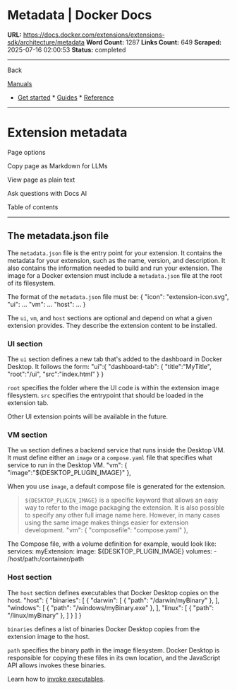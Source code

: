 # Metadata | Docker Docs

**URL:** https://docs.docker.com/extensions/extensions-sdk/architecture/metadata
**Word Count:** 1287
**Links Count:** 649
**Scraped:** 2025-07-16 02:00:53
**Status:** completed

---

Back

[Manuals](https://docs.docker.com/manuals/)

  * [Get started](https://docs.docker.com/get-started/)   * [Guides](https://docs.docker.com/guides/)   * [Reference](https://docs.docker.com/reference/)

* * *

# Extension metadata

Page options

Copy page as Markdown for LLMs

View page as plain text

Ask questions with Docs AI

Table of contents

* * *

## The metadata.json file

The `metadata.json` file is the entry point for your extension. It contains the metadata for your extension, such as the name, version, and description. It also contains the information needed to build and run your extension. The image for a Docker extension must include a `metadata.json` file at the root of its filesystem.

The format of the `metadata.json` file must be:               {         "icon": "extension-icon.svg",         "ui": ...         "vm": ...         "host": ...     }

The `ui`, `vm`, and `host` sections are optional and depend on what a given extension provides. They describe the extension content to be installed.

### UI section

The `ui` section defines a new tab that's added to the dashboard in Docker Desktop. It follows the form:               "ui":{         "dashboard-tab":         {             "title":"MyTitle",             "root":"/ui",             "src":"index.html"         }     }

`root` specifies the folder where the UI code is within the extension image filesystem. `src` specifies the entrypoint that should be loaded in the extension tab.

Other UI extension points will be available in the future.

### VM section

The `vm` section defines a backend service that runs inside the Desktop VM. It must define either an `image` or a `compose.yaml` file that specifies what service to run in the Desktop VM.               "vm": {         "image":"${DESKTOP_PLUGIN_IMAGE}"     },

When you use `image`, a default compose file is generated for the extension.

> `${DESKTOP_PLUGIN_IMAGE}` is a specific keyword that allows an easy way to refer to the image packaging the extension. It is also possible to specify any other full image name here. However, in many cases using the same image makes things easier for extension development.               "vm": {         "composefile": "compose.yaml"     },

The Compose file, with a volume definition for example, would look like:               services:       myExtension:         image: ${DESKTOP_PLUGIN_IMAGE}         volumes:           - /host/path:/container/path

### Host section

The `host` section defines executables that Docker Desktop copies on the host.                 "host": {         "binaries": [           {             "darwin": [               {                 "path": "/darwin/myBinary"               },             ],             "windows": [               {                 "path": "/windows/myBinary.exe"               },             ],             "linux": [               {                 "path": "/linux/myBinary"               },             ]           }         ]       }

`binaries` defines a list of binaries Docker Desktop copies from the extension image to the host.

`path` specifies the binary path in the image filesystem. Docker Desktop is responsible for copying these files in its own location, and the JavaScript API allows invokes these binaries.

Learn how to [invoke executables](https://docs.docker.com/extensions/extensions-sdk/guides/invoke-host-binaries/).